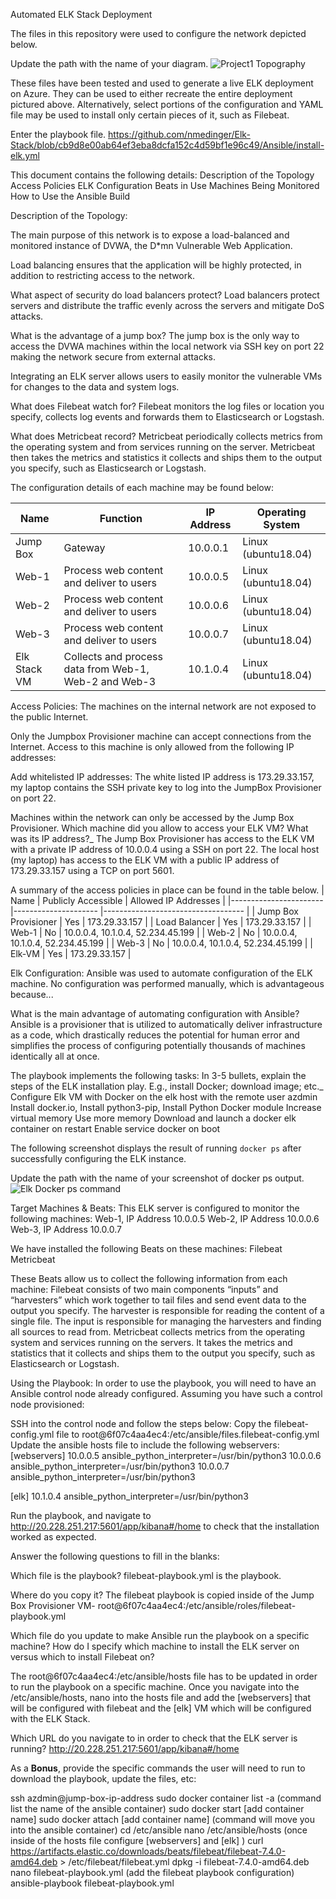 Automated ELK Stack Deployment

The files in this repository were used to configure the network depicted below.

Update the path with the name of your diagram. 
![Project1 Topography](https://user-images.githubusercontent.com/95101213/160952863-bd9917e1-f831-4fc6-bb9a-9e150ae8761f.PNG)

These files have been tested and used to generate a live ELK deployment on Azure. They can be used to either recreate the entire deployment pictured above. Alternatively, select portions of the configuration and YAML file may be used to install only certain pieces of it, such as Filebeat.

Enter the playbook file.
https://github.com/nmedinger/Elk-Stack/blob/cb9d8e00ab64ef3eba8dcfa152c4d59bf1e96c49/Ansible/install-elk.yml

This document contains the following details:
Description of the Topology
Access Policies
ELK Configuration
Beats in Use
Machines Being Monitored
How to Use the Ansible Build


Description of the Topology:

The main purpose of this network is to expose a load-balanced and monitored instance of DVWA, the D*mn Vulnerable Web Application.

Load balancing ensures that the application will be highly protected, in addition to restricting access to the network.

What aspect of security do load balancers protect? 
Load balancers protect servers and distribute the traffic evenly across the servers and mitigate DoS attacks.

What is the advantage of a jump box?
The jump box is the only way to access the DVWA machines within the local network via SSH key on port 22 making the network secure from external attacks.

Integrating an ELK server allows users to easily monitor the vulnerable VMs for changes to the data  and system logs.

What does Filebeat watch for?
Filebeat monitors the log files or location you specify, collects log events and forwards them to Elasticsearch or Logstash.

What does Metricbeat record?
Metricbeat periodically collects metrics from the operating system and from services running on the server.  Metricbeat then takes the metrics and statistics it collects and ships them to the output you specify, such as Elasticsearch or Logstash.  

The configuration details of each machine may be found below:

| Name         | Function                                              | IP Address | Operating System    |
|--------------|-------------------------------------------------------|------------|---------------------|
| Jump Box     | Gateway                                               | 10.0.0.1   | Linux (ubuntu18.04) |
| Web-1        | Process web content and deliver to users              | 10.0.0.5   | Linux (ubuntu18.04) |
| Web-2        | Process web content and deliver to users              | 10.0.0.6   | Linux (ubuntu18.04) |
| Web-3        | Process web content and deliver to users              | 10.0.0.7   | Linux (ubuntu18.04) |
| Elk Stack VM | Collects and process data from Web-1, Web-2 and Web-3 | 10.1.0.4   | Linux (ubuntu18.04) |

Access Policies:
The machines on the internal network are not exposed to the public Internet. 

Only the Jumpbox Provisioner machine can accept connections from the Internet. Access to this machine is only allowed from the following IP addresses:

Add whitelisted IP addresses:
The white listed IP address is 173.29.33.157, my laptop contains the SSH private key to log into the JumpBox Provisioner on port 22.

Machines within the network can only be accessed by the Jump Box Provisioner.
Which machine did you allow to access your ELK VM? What was its IP address?_
The Jump Box Provisioner has access to the ELK VM  with a private IP address of 10.0.0.4 using a SSH on port 22.
The local host (my laptop) has access to the ELK VM with a public IP address of  173.29.33.157 using a TCP on port 5601.




A summary of the access policies in place can be found in the table below.
| Name                  	| Publicly Accessible 	| Allowed IP Addresses              	|
|-----------------------	|---------------------	|-----------------------------------	|
| Jump Box Provisioner  	| Yes                 	| 173.29.33.157                     	|
| Load Balancer         	| Yes                 	| 173.29.33.157                     	|
| Web-1                 	| No                  	| 10.0.0.4, 10.1.0.4, 52.234.45.199 	|
| Web-2                 	| No                  	| 10.0.0.4, 10.1.0.4, 52.234.45.199 	|
| Web-3                 	| No                  	| 10.0.0.4, 10.1.0.4, 52.234.45.199 	|
| Elk-VM                	| Yes                 	| 173.29.33.157                     	|


Elk Configuration:
Ansible was used to automate configuration of the ELK machine. No configuration was performed manually, which is advantageous because...

What is the main advantage of automating configuration with Ansible?
Ansible is a provisioner that is utilized to automatically deliver infrastructure as a code, which drastically reduces the potential for human error and simplifies the process of configuring potentially thousands of machines identically all at once.

The playbook implements the following tasks:
In 3-5 bullets, explain the steps of the ELK installation play. E.g., install Docker; download image; etc._
Configure Elk VM with Docker on the elk host with the remote user azdmin
Install docker.io, Install python3-pip, Install Python Docker module
Increase virtual memory
Use more memory
Download and launch a docker elk container on restart
Enable service docker on boot
     
The following screenshot displays the result of running `docker ps` after successfully configuring the ELK instance.

Update the path with the name of your screenshot of docker ps output.
![Elk Docker ps command](https://user-images.githubusercontent.com/95101213/160952972-06f06028-ed48-488e-8e0f-cea70650fffe.PNG)

Target Machines & Beats:
This ELK server is configured to monitor the following machines:
Web-1, IP Address 10.0.0.5
Web-2, IP Address 10.0.0.6
Web-3, IP Address 10.0.0.7

We have installed the following Beats on these machines:
Filebeat
Metricbeat

These Beats allow us to collect the following information from each machine:
Filebeat consists of two main components “inputs” and “harvesters” which work together to tail files and send event data to the output you specify. The harvester is responsible for reading the content of a single file. The input is responsible for managing the harvesters and finding all sources to read from. 
Metricbeat collects metrics from the operating system and services running on the servers.  It takes the metrics and statistics that it collects and ships them to the output you specify, such as Elasticsearch or Logstash.  


Using the Playbook:
In order to use the playbook, you will need to have an Ansible control node already configured. Assuming you have such a control node provisioned: 

SSH into the control node and follow the steps below:
Copy the filebeat-config.yml  file to root@6f07c4aa4ec4:/etc/ansible/files.filebeat-config.yml
Update the ansible hosts file to include the following webservers:
 [webservers]
10.0.0.5 ansible_python_interpreter=/usr/bin/python3
10.0.0.6 ansible_python_interpreter=/usr/bin/python3
10.0.0.7 ansible_python_interpreter=/usr/bin/python3

[elk]
10.1.0.4 ansible_python_interpreter=/usr/bin/python3

Run the playbook, and navigate to http://20.228.251.217:5601/app/kibana#/home to check that the installation worked as expected.

Answer the following questions to fill in the blanks:

Which file is the playbook? 
filebeat-playbook.yml is the playbook.

Where do you copy it?
The filebeat playbook is copied inside of the Jump Box Provisioner VM- root@6f07c4aa4ec4:/etc/ansible/roles/filebeat-playbook.yml

Which file do you update to make Ansible run the playbook on a specific machine? How do I specify which machine to install the ELK server on versus which to install Filebeat on?

The root@6f07c4aa4ec4:/etc/ansible/hosts file has to be updated in order to run the playbook on a specific machine.
Once you navigate into the /etc/ansible/hosts, nano into the hosts file and add the [webservers] that will be configured with filebeat and the [elk] VM which will be configured with the ELK Stack. 

Which URL do you navigate to in order to check that the ELK server is running?
http://20.228.251.217:5601/app/kibana#/home

As a **Bonus**, provide the specific commands the user will need to run to download the playbook, update the files, etc:

ssh azdmin@jump-box-ip-address 
sudo docker container list -a (command list the name of the ansible container)
sudo docker start [add container name] 
sudo docker attach [add container name] (command will move you into the ansible container)
cd /etc/ansible
nano /etc/ansible/hosts (once inside of the hosts file configure [webservers] and [elk] )
 curl https://artifacts.elastic.co/downloads/beats/filebeat/filebeat-7.4.0-amd64.deb > /etc/filebeat/filebeat.yml
dpkg -i filebeat-7.4.0-amd64.deb
nano filebeat-playbook.yml (add the filebeat playbook configuration)
ansible-playbook filebeat-playbook.yml

